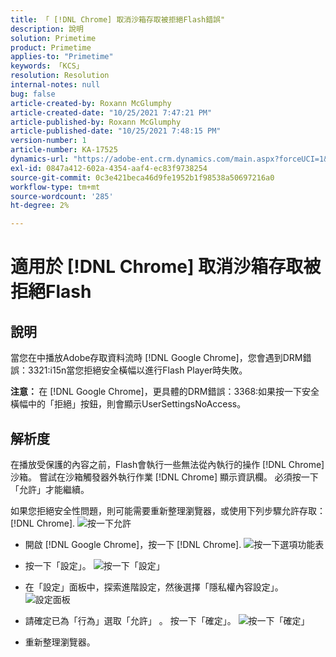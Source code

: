 ```yaml
---
title: 「 [!DNL Chrome] 取消沙箱存取被拒絕Flash錯誤"
description: 說明
solution: Primetime
product: Primetime
applies-to: "Primetime"
keywords: 「KCS」
resolution: Resolution
internal-notes: null
bug: false
article-created-by: Roxann McGlumphy
article-created-date: "10/25/2021 7:47:21 PM"
article-published-by: Roxann McGlumphy
article-published-date: "10/25/2021 7:48:15 PM"
version-number: 1
article-number: KA-17525
dynamics-url: "https://adobe-ent.crm.dynamics.com/main.aspx?forceUCI=1&pagetype=entityrecord&etn=knowledgearticle&id=6a57365a-cc35-ec11-b6e6-000d3a3485ea"
exl-id: 0847a412-602a-4354-aaf4-ec83f9738254
source-git-commit: 0c3e421beca46d9fe1952b1f98538a50697216a0
workflow-type: tm+mt
source-wordcount: '285'
ht-degree: 2%

---
```


# 適用於 [!DNL Chrome] 取消沙箱存取被拒絕Flash

## 說明


當您在中播放Adobe存取資料流時 [!DNL Google Chrome]，您會遇到DRM錯誤：3321:i15n當您拒絕安全橫幅以進行Flash Player時失敗。

<b>注意： </b>在 [!DNL Google Chrome]，更具體的DRM錯誤：3368:如果按一下安全橫幅中的「拒絕」按鈕，則會顯示UserSettingsNoAccess。


## 解析度


在播放受保護的內容之前，Flash會執行一些無法從內執行的操作 [!DNL Chrome]沙箱。 嘗試在沙箱觸發器外執行作業 [!DNL Chrome] 顯示資訊欄。 必須按一下「允許」才能繼續。

如果您拒絕安全性問題，則可能需要重新整理瀏覽器，或使用下列步驟允許存取： [!DNL Chrome].
![按一下允許](https://helpx.adobe.com/content/dam/help/en/adobe-access/kb/error-3321/jcr%3acontent/main-pars/image/chrome_infobar.png "按一下允許")
- 開啟 [!DNL Google Chrome]，按一下 [!DNL Chrome].
   ![按一下選項功能表](https://helpx.adobe.com/content/dam/help/en/adobe-access/kb/error-3321/jcr%3acontent/main-pars/procedure/proc_par/step_0/step_par/image/setting_menu.png "按一下選項功能表")


- 按一下「設定」。
   ![按一下「設定」](https://helpx.adobe.com/content/dam/help/en/adobe-access/kb/error-3321/jcr%3acontent/main-pars/procedure/proc_par/step_1/step_par/image/3.jpg "按一下「設定」")


- 在「設定」面板中，探索進階設定，然後選擇「隱私權內容設定」。
   ![設定面板](https://helpx.adobe.com/content/dam/help/en/adobe-access/kb/error-3321/jcr%3acontent/main-pars/procedure/proc_par/step_2/step_par/image/5.jpg "設定面板")


- 請確定已為「行為」選取「允許」 。 按一下「確定」。
   ![按一下「確定」](https://helpx.adobe.com/content/dam/help/en/adobe-access/kb/error-3321/jcr%3acontent/main-pars/procedure/proc_par/step_3/step_par/image/unsandbox_settings.png "按一下「確定」")


- 重新整理瀏覽器。





<br><br>
